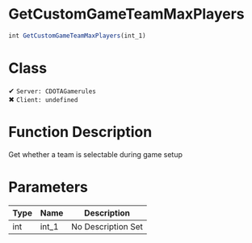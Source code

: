 # GetCustomGameTeamMaxPlayers
```js
int GetCustomGameTeamMaxPlayers(int_1)
```
# Class
✔ `Server: CDOTAGamerules`  
✖ `Client: undefined`  

# Function Description
Get whether a team is selectable during game setup
# Parameters
Type|Name|Description
--|--|--
int|int_1|No Description Set
